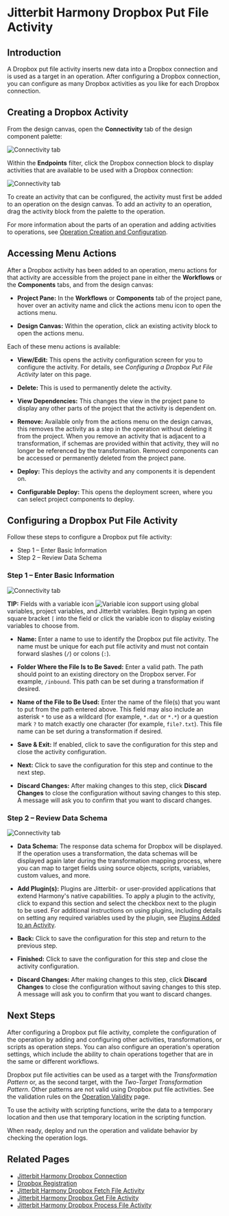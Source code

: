 # Jitterbit Harmony Dropbox Put File Activity


## Introduction

A Dropbox put file activity inserts new data into a Dropbox connection and is used as a target in an operation. After
configuring a Dropbox connection, you can configure as many Dropbox activities as you like for each Dropbox connection.


## Creating a Dropbox Activity

From the design canvas, open the **Connectivity** tab of the design component palette:

![Connectivity tab](./assets/connectivity-tab.png)

Within the **Endpoints** filter, click the Dropbox connection block to display activities that are available to be used
with a Dropbox connection:

![Connectivity tab](./assets/dropbox-connection.png)

To create an activity that can be configured, the activity must first be added to an operation on the design canvas. To
add an activity to an operation, drag the activity block from the palette to the operation.

For more information about the parts of an operation and adding activities to operations, see [Operation Creation and
Configuration](https://success.jitterbit.com/display/CS/Operation+Creation+and+Configuration).


## Accessing Menu Actions

After a Dropbox activity has been added to an operation, menu actions for that activity are accessible from the project
pane in either the **Workflows** or the **Components** tabs, and from the design canvas:

- **Project Pane:** In the **Workflows** or **Components** tab of the project pane, hover over an activity name and
  click the actions menu icon to open the actions menu.

- **Design Canvas:** Within the operation, click an existing activity block to open the actions menu.

Each of these menu actions is available:

- **View/Edit:** This opens the activity configuration screen for you to configure the activity. For details, see
  *Configuring a Dropbox Put File Activity* later on this page.

- **Delete:** This is used to permanently delete the activity.

- **View Dependencies:** This changes the view in the project pane to display any other parts of the project that the
  activity is dependent on.

- **Remove:** Available only from the actions menu on the design canvas, this removes the activity as a step in the
  operation without deleting it from the project. When you remove an activity that is adjacent to a transformation, if
  schemas are provided within that activity, they will no longer be referenced by the transformation. Removed components
  can be accessed or permanently deleted from the project pane.

- **Deploy:** This deploys the activity and any components it is dependent on.

- **Configurable Deploy:** This opens the deployment screen, where you can select project components to deploy.


## Configuring a Dropbox Put File Activity

Follow these steps to configure a Dropbox put file activity:

- Step 1 – Enter Basic Information
- Step 2 – Review Data Schema

### Step 1 – Enter Basic Information

![Connectivity tab](./assets/dropbox-put-file-1.png)

**TIP:** Fields with a variable icon ![Variable icon](./assets/variable-icon.png) support using global variables,
project variables, and Jitterbit variables. Begin typing an open square bracket `[` into the field or click the variable
icon to display existing variables to choose from.

- **Name:** Enter a name to use to identify the Dropbox put file activity. The name must be unique for each put file
  activity and must not contain forward slashes (`/`) or colons (`:`).

- **Folder Where the File Is to Be Saved:** Enter a valid path. The path should point to an existing directory on the
  Dropbox server. For example, `/inbound`. This path can be set during a transformation if desired.

- **Name of the File to Be Used:** Enter the name of the file(s) that you want to put from the path entered above. This
  field may also include an asterisk `*` to use as a wildcard (for example, `*.dat` or `*.*`) or a question mark `?` to
  match exactly one character (for example, `file?.txt`). This file name can be set during a transformation if desired.

- **Save & Exit:** If enabled, click to save the configuration for this step and close the activity configuration.

- **Next:** Click to save the configuration for this step and continue to the next step.

- **Discard Changes:** After making changes to this step, click **Discard Changes** to close the configuration without
  saving changes to this step. A message will ask you to confirm that you want to discard changes.

### Step 2 – Review Data Schema

![Connectivity tab](./assets/dropbox-put-file-2.png)

- **Data Schema:** The response data schema for Dropbox will be displayed. If the operation uses a transformation, the
  data schemas will be displayed again later during the transformation mapping process, where you can map to target
  fields using source objects, scripts, variables, custom values, and more.

- **Add Plugin(s):** Plugins are Jitterbit- or user-provided applications that extend Harmony's native capabilities. To
  apply a plugin to the activity, click to expand this section and select the checkbox next to the plugin to be used.
  For additional instructions on using plugins, including details on setting any required variables used by the plugin,
  see [Plugins Added to an Activity](https://success.jitterbit.com/display/CS/Plugins+Added+to+an+Activity).

- **Back:** Click to save the configuration for this step and return to the previous step.

- **Finished:** Click to save the configuration for this step and close the activity configuration.

- **Discard Changes:** After making changes to this step, click **Discard Changes** to close the configuration without
  saving changes to this step. A message will ask you to confirm that you want to discard changes.


## Next Steps

After configuring a Dropbox put file activity, complete the configuration of the operation by adding and configuring
other activities, transformations, or scripts as operation steps. You can also configure an operation's operation
settings, which include the ability to chain operations together that are in the same or different workflows.

Dropbox put file activities can be used as a target with the _Transformation Pattern_ or, as the second target, with the
_Two-Target Transformation Pattern_. Other patterns are not valid using Dropbox put file activities.
See the validation rules on the [Operation Validity](https://success.jitterbit.com/display/CS/Operation+Validity) page.

To use the activity with scripting functions, write the data to a temporary location and then use that temporary
location in the scripting function.

When ready, deploy and run the operation and validate behavior by checking the operation logs.


## Related Pages

- [Jitterbit Harmony Dropbox Connection](./connection.md)
- [Dropbox Registration](./registration.md)
- [Jitterbit Harmony Dropbox Fetch File Activity](./fetch-file-activity.md)
- [Jitterbit Harmony Dropbox Get File Activity](./get-file-activity.md)
- [Jitterbit Harmony Dropbox Process File Activity](./process-file-activity.md)
